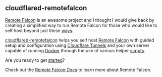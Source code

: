 ## cloudflared-remotefalcon

[Remote Falcon](https://remotefalcon.com/) is an awesome project and I thought I would give back by creating a simplified way to run Remote Falcon for those who would like to self host beyond just these [ways](https://docs.remotefalcon.com/docs/developer-docs/running-it/methods).

[cloudflared-remotefalcon](https://github.com/Ne0n09/cloudflared-remotefalcon/tree/main) helps you self host [Remote Falcon](https://remotefalcon.com/) with guided setup and configuration using [Cloudflare Tunnels](https://developers.cloudflare.com/cloudflare-one/connections/connect-networks/) and your own server capable of running [Docker](https://www.docker.com/) through the use of various helper [scripts](../docs/scripts/).

Are you ready to get [started](main/index.md)?

Check out the [Remote Falcon Docs](https://docs.remotefalcon.com/) to learn more about Remote Falcon.